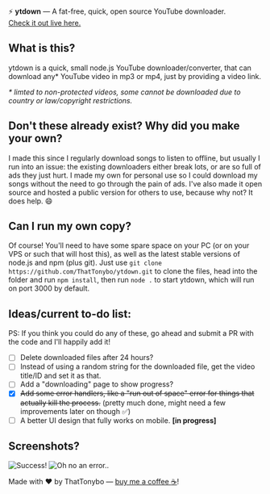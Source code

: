 ⚡ **ytdown** — A fat-free, quick, open source YouTube downloader.  
   [Check it out live here.](https://ytdown.glitch.me)

## What is this?
ytdown is a quick, small node.js YouTube downloader/converter, that can download any* YouTube video in mp3 or mp4, just by providing a video link.  
  
*\* limted to non-protected videos, some cannot be downloaded due to country or law/copyright restrictions.*

## Don't these already exist? Why did you make your own?
I made this since I regularly download songs to listen to offline, but usually I run into an issue: the existing downloaders either break lots, or are so full of ads they just hurt. I made my own for personal use so I could download my songs without the need to go through the pain of ads. I've also made it open source and hosted a public version for others to use, because why not? It does help. :smile:

## Can I run my own copy?
Of course! You'll need to have some spare space on your PC (or on your VPS or such that will host this), as well as the latest stable versions of node.js and npm (plus git). Just use `git clone https://github.com/ThatTonybo/ytdown.git` to clone the files, head into the folder and run `npm install`, then run `node .` to start ytdown, which will run on port 3000 by default.

## Ideas/current to-do list:
PS: If you think you could do any of these, go ahead and submit a PR with the code and I'll happily add it!  
  
- [ ] Delete downloaded files after 24 hours?  
- [ ] Instead of using a random string for the downloaded file, get the video title/ID and set it as that.  
- [ ] Add a "downloading" page to show progress?  
- [x] ~~Add some error handlers, like a "run out of space" error for things that actually kill the process.~~ (pretty much done, might need a few improvements later on though :white_check_mark:)  
- [ ] A better UI design that fully works on mobile. **[in progress]**  

## Screenshots?
![Success!](https://i.imgur.com/UL7F30W.png)
![Oh no an error..](https://i.imgur.com/Ef6fCcV.png)

Made with :heart: by ThatTonybo — [buy me a coffee :coffee:](https://paypal.me/tonyboo)!
